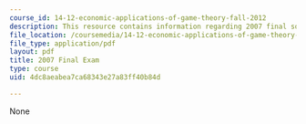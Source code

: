 ```yaml
---
course_id: 14-12-economic-applications-of-game-theory-fall-2012
description: This resource contains information regarding 2007 final solution.
file_location: /coursemedia/14-12-economic-applications-of-game-theory-fall-2012/4dc8aeabea7ca68343e27a83ff40b84d_MIT14_12F12_Final_07_sol.pdf
file_type: application/pdf
layout: pdf
title: 2007 Final Exam
type: course
uid: 4dc8aeabea7ca68343e27a83ff40b84d

---
```

None